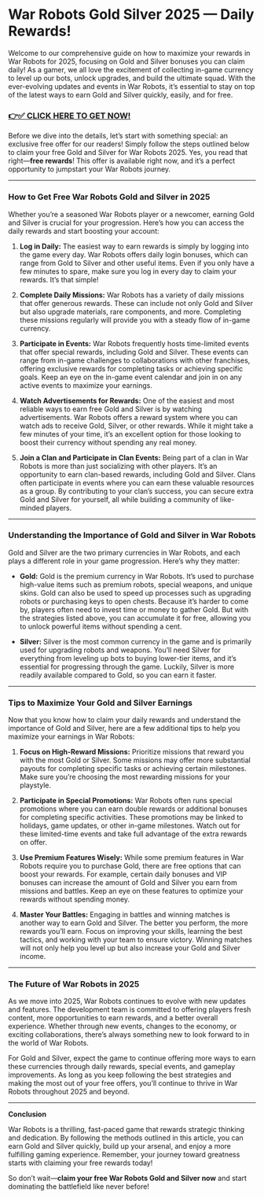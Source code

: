 # War Robots Gold Silver 2025 — Daily Rewards!

Welcome to our comprehensive guide on how to maximize your rewards in War Robots for 2025, focusing on Gold and Silver bonuses you can claim daily! As a gamer, we all love the excitement of collecting in-game currency to level up our bots, unlock upgrades, and build the ultimate squad. With the ever-evolving updates and events in War Robots, it’s essential to stay on top of the latest ways to earn Gold and Silver quickly, easily, and for free.

### [👉✅ CLICK HERE TO GET NOW!](https://freerewards.xyz/war/robots/)

Before we dive into the details, let’s start with something special: an exclusive free offer for our readers! Simply follow the steps outlined below to claim your free Gold and Silver for War Robots 2025. Yes, you read that right—**free rewards**! This offer is available right now, and it’s a perfect opportunity to jumpstart your War Robots journey.

---

### How to Get Free War Robots Gold and Silver in 2025

Whether you’re a seasoned War Robots player or a newcomer, earning Gold and Silver is crucial for your progression. Here’s how you can access the daily rewards and start boosting your account:

1. **Log in Daily:**
   The easiest way to earn rewards is simply by logging into the game every day. War Robots offers daily login bonuses, which can range from Gold to Silver and other useful items. Even if you only have a few minutes to spare, make sure you log in every day to claim your rewards. It’s that simple!

2. **Complete Daily Missions:**
   War Robots has a variety of daily missions that offer generous rewards. These can include not only Gold and Silver but also upgrade materials, rare components, and more. Completing these missions regularly will provide you with a steady flow of in-game currency.

3. **Participate in Events:**
   War Robots frequently hosts time-limited events that offer special rewards, including Gold and Silver. These events can range from in-game challenges to collaborations with other franchises, offering exclusive rewards for completing tasks or achieving specific goals. Keep an eye on the in-game event calendar and join in on any active events to maximize your earnings.

4. **Watch Advertisements for Rewards:**
   One of the easiest and most reliable ways to earn free Gold and Silver is by watching advertisements. War Robots offers a reward system where you can watch ads to receive Gold, Silver, or other rewards. While it might take a few minutes of your time, it’s an excellent option for those looking to boost their currency without spending any real money.

5. **Join a Clan and Participate in Clan Events:**
   Being part of a clan in War Robots is more than just socializing with other players. It’s an opportunity to earn clan-based rewards, including Gold and Silver. Clans often participate in events where you can earn these valuable resources as a group. By contributing to your clan’s success, you can secure extra Gold and Silver for yourself, all while building a community of like-minded players.

---

### Understanding the Importance of Gold and Silver in War Robots

Gold and Silver are the two primary currencies in War Robots, and each plays a different role in your game progression. Here’s why they matter:

- **Gold:** Gold is the premium currency in War Robots. It’s used to purchase high-value items such as premium robots, special weapons, and unique skins. Gold can also be used to speed up processes such as upgrading robots or purchasing keys to open chests. Because it’s harder to come by, players often need to invest time or money to gather Gold. But with the strategies listed above, you can accumulate it for free, allowing you to unlock powerful items without spending a cent.

- **Silver:** Silver is the most common currency in the game and is primarily used for upgrading robots and weapons. You’ll need Silver for everything from leveling up bots to buying lower-tier items, and it’s essential for progressing through the game. Luckily, Silver is more readily available compared to Gold, so you can earn it faster. 

---

### Tips to Maximize Your Gold and Silver Earnings

Now that you know how to claim your daily rewards and understand the importance of Gold and Silver, here are a few additional tips to help you maximize your earnings in War Robots:

1. **Focus on High-Reward Missions:**
   Prioritize missions that reward you with the most Gold or Silver. Some missions may offer more substantial payouts for completing specific tasks or achieving certain milestones. Make sure you’re choosing the most rewarding missions for your playstyle.

2. **Participate in Special Promotions:**
   War Robots often runs special promotions where you can earn double rewards or additional bonuses for completing specific activities. These promotions may be linked to holidays, game updates, or other in-game milestones. Watch out for these limited-time events and take full advantage of the extra rewards on offer.

3. **Use Premium Features Wisely:**
   While some premium features in War Robots require you to purchase Gold, there are free options that can boost your rewards. For example, certain daily bonuses and VIP bonuses can increase the amount of Gold and Silver you earn from missions and battles. Keep an eye on these features to optimize your rewards without spending money.

4. **Master Your Battles:**
   Engaging in battles and winning matches is another way to earn Gold and Silver. The better you perform, the more rewards you’ll earn. Focus on improving your skills, learning the best tactics, and working with your team to ensure victory. Winning matches will not only help you level up but also increase your Gold and Silver income.

---

### The Future of War Robots in 2025

As we move into 2025, War Robots continues to evolve with new updates and features. The development team is committed to offering players fresh content, more opportunities to earn rewards, and a better overall experience. Whether through new events, changes to the economy, or exciting collaborations, there’s always something new to look forward to in the world of War Robots.

For Gold and Silver, expect the game to continue offering more ways to earn these currencies through daily rewards, special events, and gameplay improvements. As long as you keep following the best strategies and making the most out of your free offers, you’ll continue to thrive in War Robots throughout 2025 and beyond.

---

**Conclusion**

War Robots is a thrilling, fast-paced game that rewards strategic thinking and dedication. By following the methods outlined in this article, you can earn Gold and Silver quickly, build up your arsenal, and enjoy a more fulfilling gaming experience. Remember, your journey toward greatness starts with claiming your free rewards today!

So don’t wait—**claim your free War Robots Gold and Silver now** and start dominating the battlefield like never before!
